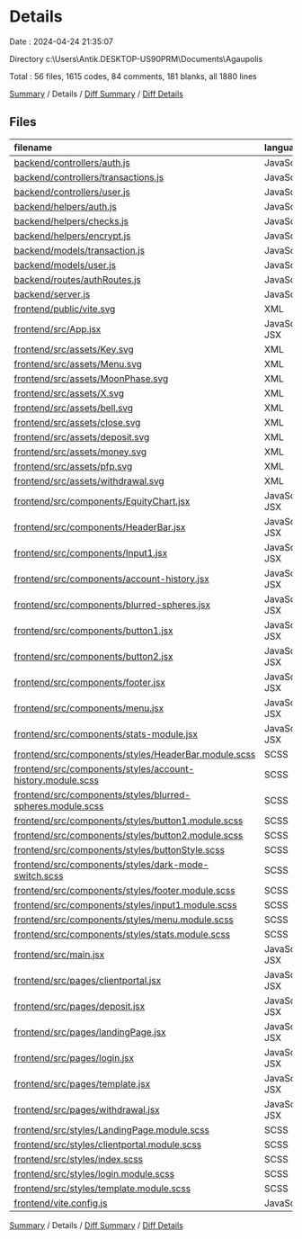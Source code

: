 # Details

Date : 2024-04-24 21:35:07

Directory c:\\Users\\Antik.DESKTOP-US90PRM\\Documents\\Agaupolis

Total : 56 files,  1615 codes, 84 comments, 181 blanks, all 1880 lines

[Summary](results.md) / Details / [Diff Summary](diff.md) / [Diff Details](diff-details.md)

## Files
| filename | language | code | comment | blank | total |
| :--- | :--- | ---: | ---: | ---: | ---: |
| [backend/controllers/auth.js](/backend/controllers/auth.js) | JavaScript | 49 | 14 | 12 | 75 |
| [backend/controllers/transactions.js](/backend/controllers/transactions.js) | JavaScript | 60 | 14 | 3 | 77 |
| [backend/controllers/user.js](/backend/controllers/user.js) | JavaScript | 19 | 1 | 4 | 24 |
| [backend/helpers/auth.js](/backend/helpers/auth.js) | JavaScript | 14 | 4 | 5 | 23 |
| [backend/helpers/checks.js](/backend/helpers/checks.js) | JavaScript | 42 | 7 | 8 | 57 |
| [backend/helpers/encrypt.js](/backend/helpers/encrypt.js) | JavaScript | 15 | 0 | 3 | 18 |
| [backend/models/transaction.js](/backend/models/transaction.js) | JavaScript | 14 | 0 | 4 | 18 |
| [backend/models/user.js](/backend/models/user.js) | JavaScript | 17 | 0 | 4 | 21 |
| [backend/routes/authRoutes.js](/backend/routes/authRoutes.js) | JavaScript | 18 | 6 | 7 | 31 |
| [backend/server.js](/backend/server.js) | JavaScript | 20 | 5 | 6 | 31 |
| [frontend/public/vite.svg](/frontend/public/vite.svg) | XML | 1 | 0 | 0 | 1 |
| [frontend/src/App.jsx](/frontend/src/App.jsx) | JavaScript JSX | 19 | 0 | 4 | 23 |
| [frontend/src/assets/Key.svg](/frontend/src/assets/Key.svg) | XML | 9 | 0 | 1 | 10 |
| [frontend/src/assets/Menu.svg](/frontend/src/assets/Menu.svg) | XML | 9 | 0 | 1 | 10 |
| [frontend/src/assets/MoonPhase.svg](/frontend/src/assets/MoonPhase.svg) | XML | 16 | 0 | 1 | 17 |
| [frontend/src/assets/X.svg](/frontend/src/assets/X.svg) | XML | 3 | 0 | 1 | 4 |
| [frontend/src/assets/bell.svg](/frontend/src/assets/bell.svg) | XML | 9 | 0 | 1 | 10 |
| [frontend/src/assets/close.svg](/frontend/src/assets/close.svg) | XML | 9 | 0 | 1 | 10 |
| [frontend/src/assets/deposit.svg](/frontend/src/assets/deposit.svg) | XML | 9 | 0 | 1 | 10 |
| [frontend/src/assets/money.svg](/frontend/src/assets/money.svg) | XML | 9 | 0 | 1 | 10 |
| [frontend/src/assets/pfp.svg](/frontend/src/assets/pfp.svg) | XML | 9 | 0 | 1 | 10 |
| [frontend/src/assets/withdrawal.svg](/frontend/src/assets/withdrawal.svg) | XML | 9 | 0 | 1 | 10 |
| [frontend/src/components/EquityChart.jsx](/frontend/src/components/EquityChart.jsx) | JavaScript JSX | 78 | 0 | 6 | 84 |
| [frontend/src/components/HeaderBar.jsx](/frontend/src/components/HeaderBar.jsx) | JavaScript JSX | 81 | 0 | 5 | 86 |
| [frontend/src/components/Input1.jsx](/frontend/src/components/Input1.jsx) | JavaScript JSX | 15 | 0 | 2 | 17 |
| [frontend/src/components/account-history.jsx](/frontend/src/components/account-history.jsx) | JavaScript JSX | 57 | 0 | 3 | 60 |
| [frontend/src/components/blurred-spheres.jsx](/frontend/src/components/blurred-spheres.jsx) | JavaScript JSX | 6 | 0 | 1 | 7 |
| [frontend/src/components/button1.jsx](/frontend/src/components/button1.jsx) | JavaScript JSX | 8 | 0 | 2 | 10 |
| [frontend/src/components/button2.jsx](/frontend/src/components/button2.jsx) | JavaScript JSX | 8 | 0 | 2 | 10 |
| [frontend/src/components/footer.jsx](/frontend/src/components/footer.jsx) | JavaScript JSX | 25 | 0 | 2 | 27 |
| [frontend/src/components/menu.jsx](/frontend/src/components/menu.jsx) | JavaScript JSX | 8 | 0 | 2 | 10 |
| [frontend/src/components/stats-module.jsx](/frontend/src/components/stats-module.jsx) | JavaScript JSX | 16 | 0 | 2 | 18 |
| [frontend/src/components/styles/HeaderBar.module.scss](/frontend/src/components/styles/HeaderBar.module.scss) | SCSS | 30 | 0 | 3 | 33 |
| [frontend/src/components/styles/account-history.module.scss](/frontend/src/components/styles/account-history.module.scss) | SCSS | 59 | 0 | 2 | 61 |
| [frontend/src/components/styles/blurred-spheres.module.scss](/frontend/src/components/styles/blurred-spheres.module.scss) | SCSS | 8 | 0 | 1 | 9 |
| [frontend/src/components/styles/button1.module.scss](/frontend/src/components/styles/button1.module.scss) | SCSS | 26 | 0 | 3 | 29 |
| [frontend/src/components/styles/button2.module.scss](/frontend/src/components/styles/button2.module.scss) | SCSS | 17 | 0 | 1 | 18 |
| [frontend/src/components/styles/buttonStyle.scss](/frontend/src/components/styles/buttonStyle.scss) | SCSS | 67 | 0 | 6 | 73 |
| [frontend/src/components/styles/dark-mode-switch.scss](/frontend/src/components/styles/dark-mode-switch.scss) | SCSS | 0 | 0 | 1 | 1 |
| [frontend/src/components/styles/footer.module.scss](/frontend/src/components/styles/footer.module.scss) | SCSS | 63 | 0 | 3 | 66 |
| [frontend/src/components/styles/input1.module.scss](/frontend/src/components/styles/input1.module.scss) | SCSS | 28 | 0 | 1 | 29 |
| [frontend/src/components/styles/menu.module.scss](/frontend/src/components/styles/menu.module.scss) | SCSS | 32 | 0 | 2 | 34 |
| [frontend/src/components/styles/stats.module.scss](/frontend/src/components/styles/stats.module.scss) | SCSS | 41 | 0 | 4 | 45 |
| [frontend/src/main.jsx](/frontend/src/main.jsx) | JavaScript JSX | 21 | 0 | 2 | 23 |
| [frontend/src/pages/clientportal.jsx](/frontend/src/pages/clientportal.jsx) | JavaScript JSX | 96 | 0 | 5 | 101 |
| [frontend/src/pages/deposit.jsx](/frontend/src/pages/deposit.jsx) | JavaScript JSX | 27 | 7 | 2 | 36 |
| [frontend/src/pages/landingPage.jsx](/frontend/src/pages/landingPage.jsx) | JavaScript JSX | 47 | 7 | 8 | 62 |
| [frontend/src/pages/login.jsx](/frontend/src/pages/login.jsx) | JavaScript JSX | 65 | 8 | 4 | 77 |
| [frontend/src/pages/template.jsx](/frontend/src/pages/template.jsx) | JavaScript JSX | 11 | 0 | 2 | 13 |
| [frontend/src/pages/withdrawal.jsx](/frontend/src/pages/withdrawal.jsx) | JavaScript JSX | 27 | 7 | 2 | 36 |
| [frontend/src/styles/LandingPage.module.scss](/frontend/src/styles/LandingPage.module.scss) | SCSS | 76 | 3 | 5 | 84 |
| [frontend/src/styles/clientportal.module.scss](/frontend/src/styles/clientportal.module.scss) | SCSS | 59 | 0 | 7 | 66 |
| [frontend/src/styles/index.scss](/frontend/src/styles/index.scss) | SCSS | 26 | 0 | 6 | 32 |
| [frontend/src/styles/login.module.scss](/frontend/src/styles/login.module.scss) | SCSS | 77 | 0 | 8 | 85 |
| [frontend/src/styles/template.module.scss](/frontend/src/styles/template.module.scss) | SCSS | 26 | 0 | 4 | 30 |
| [frontend/vite.config.js](/frontend/vite.config.js) | JavaScript | 5 | 1 | 2 | 8 |

[Summary](results.md) / Details / [Diff Summary](diff.md) / [Diff Details](diff-details.md)